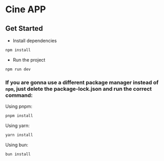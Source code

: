 # Cine APP

## Get Started

- Install dependencies
```bash
npm install
```

- Run the project
```bash
npm run dev
```

### If you are gonna use a different package manager instead of `npm`, just delete the package-lock.json and run the correct command:

Using pnpm:
```bash
pnpm install
```

Using yarn:
```bash
yarn install
```

Using bun:
```bash
bun install
```
